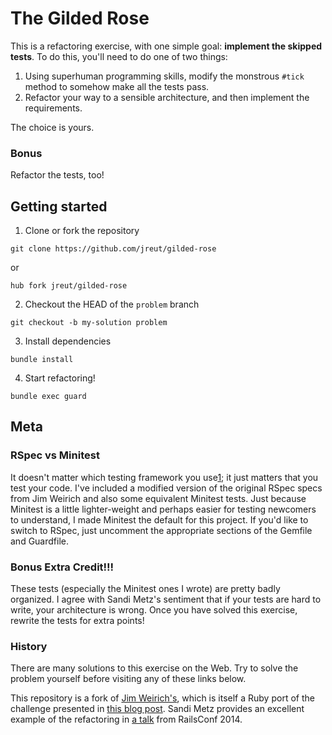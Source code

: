 # The Gilded Rose

This is a refactoring exercise, with one simple goal: **implement the skipped tests**. To do this, you'll need to do one of two things:

1. Using superhuman programming skills, modify the monstrous `#tick` method to somehow make all the tests pass.
2. Refactor your way to a sensible architecture, and then implement the requirements.

The choice is yours.

### Bonus

Refactor the tests, too!

## Getting started

1. Clone or fork the repository

```
git clone https://github.com/jreut/gilded-rose
```
or

```
hub fork jreut/gilded-rose
```

2. Checkout the HEAD of the `problem` branch

```
git checkout -b my-solution problem
```

3. Install dependencies

```
bundle install
```

4. Start refactoring!

```
bundle exec guard
```

## Meta

### RSpec vs Minitest

It doesn't matter which testing framework you use[1][]; it just matters that you test your code. I've included a modified version of the original RSpec specs from Jim Weirich and also some equivalent Minitest tests. Just because Minitest is a little lighter-weight and perhaps easier for testing newcomers to understand, I made Minitest the default for this project. If you'd like to switch to RSpec, just uncomment the appropriate sections of the Gemfile and Guardfile.

### Bonus Extra Credit!!!

These tests (especially the Minitest ones I wrote) are pretty badly organized. I agree with Sandi Metz's sentiment that if your tests are hard to write, your architecture is wrong. Once you have solved this exercise, rewrite the tests for extra points!

### History

There are many solutions to this exercise on the Web. Try to solve the problem yourself before visiting any of these links below.

This repository is a fork of [Jim Weirich's](https://github.com/jimweirich/gilded_rose_kata), which is itself a Ruby port of the challenge presented in [this blog post](http://iamnotmyself.com/2011/02/13/refactor-this-the-gilded-rose-kata/). Sandi Metz provides an excellent example of the refactoring in [a talk](https://youtu.be/8bZh5LMaSmE) from RailsConf 2014.

[1]: http://tenderlovemaking.com/2015/01/23/my-experience-with-minitest-and-rspec.html
